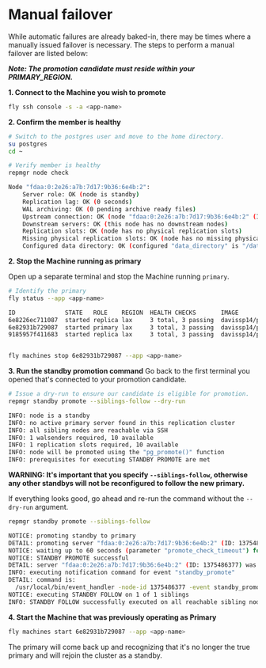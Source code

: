 # Manual failover

While automatic failures are already baked-in, there may be times where a manually issued failover is necessary. The steps to perform a manual failover are listed below:

_**Note: The promotion candidate must reside within your PRIMARY_REGION.**_

**1. Connect to the Machine you wish to promote**
```bash
fly ssh console -s -a <app-name>
```

**2. Confirm the member is healthy**
```bash
# Switch to the postgres user and move to the home directory.
su postgres
cd ~

# Verify member is healthy
repmgr node check

Node "fdaa:0:2e26:a7b:7d17:9b36:6e4b:2":
	Server role: OK (node is standby)
	Replication lag: OK (0 seconds)
	WAL archiving: OK (0 pending archive ready files)
	Upstream connection: OK (node "fdaa:0:2e26:a7b:7d17:9b36:6e4b:2" (ID: 1375486377) is attached to expected upstream node "fdaa:0:2e26:a7b:c850:86cf:b175:2" (ID: 1177616922))
	Downstream servers: OK (this node has no downstream nodes)
	Replication slots: OK (node has no physical replication slots)
	Missing physical replication slots: OK (node has no missing physical replication slots)
	Configured data directory: OK (configured "data_directory" is "/data/postgresql")

```

**2. Stop the Machine running as primary**

Open up a separate terminal and stop the Machine running `primary`.

```bash
# Identify the primary
fly status --app <app-name>

ID            	STATE  	ROLE   	REGION	HEALTH CHECKS     	IMAGE                                           	CREATED             	UPDATED
6e8226ec711087	started	replica	lax   	3 total, 3 passing	davissp14/postgres-flex:recovery-fix-00 (custom)	2023-02-15T20:20:51Z	2023-02-15T20:21:10Z
6e82931b729087	started	primary	lax   	3 total, 3 passing	davissp14/postgres-flex:recovery-fix-00 (custom)	2023-02-15T20:19:58Z	2023-02-15T20:20:18Z
9185957f411683	started	replica	lax   	3 total, 3 passing	davissp14/postgres-flex:recovery-fix-00 (custom)	2023-02-15T20:20:24Z	2023-02-15T20:20:45Z


fly machines stop 6e82931b729087 --app <app-name>
```

**3. Run the standby promotion command**
Go back to the first terminal you opened that's connected to your promotion candidate.

```bash
# Issue a dry-run to ensure our candidate is eligible for promotion.
repmgr standby promote --siblings-follow --dry-run

INFO: node is a standby
INFO: no active primary server found in this replication cluster
INFO: all sibling nodes are reachable via SSH
INFO: 1 walsenders required, 10 available
INFO: 1 replication slots required, 10 available
INFO: node will be promoted using the "pg_promote()" function
INFO: prerequisites for executing STANDBY PROMOTE are met
```

**WARNING: It's important that you specify `--siblings-follow`, otherwise any other standbys will not be reconfigured to follow the new primary.**

If everything looks good, go ahead and re-run the command without the `--dry-run` argument.
```bash
repmgr standby promote --siblings-follow

NOTICE: promoting standby to primary
DETAIL: promoting server "fdaa:0:2e26:a7b:7d17:9b36:6e4b:2" (ID: 1375486377) using pg_promote()
NOTICE: waiting up to 60 seconds (parameter "promote_check_timeout") for promotion to complete
NOTICE: STANDBY PROMOTE successful
DETAIL: server "fdaa:0:2e26:a7b:7d17:9b36:6e4b:2" (ID: 1375486377) was successfully promoted to primary
INFO: executing notification command for event "standby_promote"
DETAIL: command is:
  /usr/local/bin/event_handler -node-id 1375486377 -event standby_promote -success 1 -details "server \"fdaa:0:2e26:a7b:7d17:9b36:6e4b:2\" (ID: 1375486377) was successfully promoted to primary" -new-node-id ''
NOTICE: executing STANDBY FOLLOW on 1 of 1 siblings
INFO: STANDBY FOLLOW successfully executed on all reachable sibling nodes
```

**4. Start the Machine that was previously operating as Primary**
```bash
fly machines start 6e82931b729087 --app <app-name>
```

The primary will come back up and recognizing that it's no longer the true primary and will rejoin the cluster as a standby.
